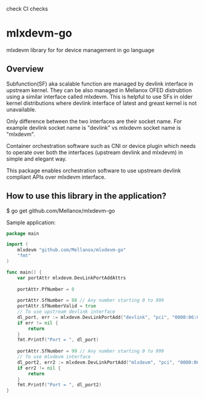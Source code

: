 check CI checks
# mlxdevm-go
mlxdevm library for for device management in go language

## Overview
Subfunction(SF) aka scalable function are managed by devlink interface in upstream kernel.
They can be also managed in Mellanox OFED distrubtion using a similar interface called mlxdevm.
This is helpful to use SFs in older kernel distributions where devlink interface of latest and greast kernel is not unavailable.

Only difference between the two interfaces are their socket name.
For example devlink socket name is "devlink" vs mlxdevm socket name is "mlxdevm".

Container orchestration software such as CNI or device plugin which needs to operate over both the interfaces (upstream devlink and mlxdevm) in simple and elegant way.

This package enables orchestration software to use upstream devlink compliant APIs over mlxdevm interface.

## How to use this library in the application?

$ go get github.com/Mellanox/mlxdevm-go

Sample application:

```go
package main

import (
    mlxdevm "github.com/Mellanox/mlxdevm-go"
    "fmt"
)

func main() {
    var portAttr mlxdevm.DevLinkPortAddAttrs
    
    portAttr.PfNumber = 0
    
    portAttr.SfNumber = 88 // Any number starting 0 to 999
    portAttr.SfNumberValid = true
    // To use upstream devlink interface
    dl_port, err := mlxdevm.DevLinkPortAdd("devlink", "pci", "0000:06:00.0", mlxdevm.DEVLINK_PORT_FLAVOUR_PCI_SF, portAttr)
    if err != nil {
        return
    }
    fmt.Printf("Port = ", dl_port)
    
    portAttr.SfNumber = 99 // Any number starting 0 to 999
    // To use mlxdevm interface
    dl_port2, err2 := mlxdevm.DevLinkPortAdd("mlxdevm", "pci", "0000:06:00.0", mlxdevm.DEVLINK_PORT_FLAVOUR_PCI_SF, portAttr)
    if err2 != nil {
        return
    }
    fmt.Printf("Port = ", dl_port2)
}
```
